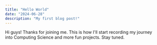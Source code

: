 ```yaml
---
title: "Hello World"
date: "2024-06-28"
description: "My first blog post!"
---
```


Hi guys! Thanks for joining me. This is how I'll start recording my journey into Computing Science and more fun projects. Stay tuned.